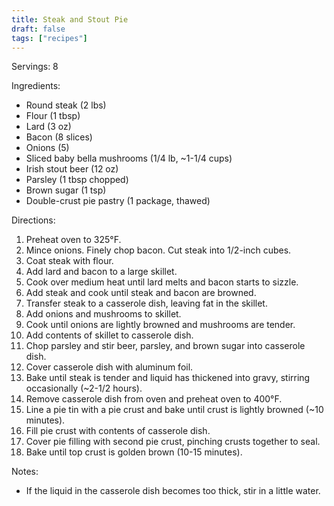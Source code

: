```yaml
---
title: Steak and Stout Pie
draft: false
tags: ["recipes"]
---
```


Servings: 8

Ingredients:
- Round steak (2 lbs)
- Flour (1 tbsp)
- Lard (3 oz)
- Bacon (8 slices)
- Onions (5)
- Sliced baby bella mushrooms (1/4 lb, ~1-1/4 cups)
- Irish stout beer (12 oz)
- Parsley (1 tbsp chopped)
- Brown sugar (1 tsp)
- Double-crust pie pastry (1 package, thawed)

Directions:
1) Preheat oven to 325°F.
2) Mince onions. Finely chop bacon. Cut steak into 1/2-inch cubes.
3) Coat steak with flour.
4) Add lard and bacon to a large skillet.
5) Cook over medium heat until lard melts and bacon starts to sizzle.
6) Add steak and cook until steak and bacon are browned.
7) Transfer steak to a casserole dish, leaving fat in the skillet.
8) Add onions and mushrooms to skillet.
9) Cook until onions are lightly browned and mushrooms are tender.
10) Add contents of skillet to casserole dish.
11) Chop parsley and stir beer, parsley, and brown sugar into casserole dish.
12) Cover casserole dish with aluminum foil.
13) Bake until steak is tender and liquid has thickened into gravy, stirring occasionally (~2-1/2 hours).
14) Remove casserole dish from oven and preheat oven to 400°F.
15) Line a pie tin with a pie crust and bake until crust is lightly browned (~10 minutes).
16) Fill pie crust with contents of casserole dish.
17) Cover pie filling with second pie crust, pinching crusts together to seal.
18) Bake until top crust is golden brown (10-15 minutes).

Notes:
- If the liquid in the casserole dish becomes too thick, stir in a little water.
